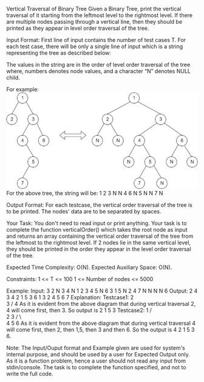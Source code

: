 Vertical Traversal of Binary Tree 
Given a Binary Tree, print the vertical traversal of it starting from the leftmost level to the rightmost level.
If there are multiple nodes passing through a vertical line, then they should be printed as they appear in level order traversal of the tree.

Input Format:
First line of input contains the number of test cases T. For each test case, there will be only a single line of input which is a string representing the tree as described below: 

The values in the string are in the order of level order traversal of the tree where, numbers denotes node values, and a character “N” denotes NULL child.

For example:
 ![pic](pic.jpg)
For the above tree, the string will be: 1 2 3 N N 4 6 N 5 N N 7 N

Output Format:
For each testcase, the vertical order traversal of the tree is to be printed. The nodes' data are to be separated by spaces.

Your Task:
You don't need to read input or print anything. Your task is to complete the function verticalOrder() which takes the root node as input and returns an array containing the vertical order traversal of the tree from the leftmost to the rightmost level. If 2 nodes lie in the same vertical level, they should be printed in the order they appear in the level order traversal of the tree.

Expected Time Complexity: O(N).
Expected Auxiliary Space: O(N).

Constraints:
1 <= T <= 100
1 <= Number of nodes <= 5000

Example:
Input:
3
2 N 3 4 N
1 2 3 4 5 N 6
3 1 5 N 2 4 7 N N N N 6 
Output:
2 4 3
4 2 1 5 3 6
1 3 2 4 5 6 7
Explanation:
Testcase1:
         2
           \
            3
            /
         4
As it is evident from the above diagram that during vertical traversal 2, 4 will come first, then 3. So output is 2 1 5 3
Testcase2:
             1
           /     \
         2       3
      /     \        \
    4       5       6
As it is evident from the above diagram that during vertical traversal 4 will come first, then 2, then 1,5, then 3 and then 6. So the output is 4 2 1 5 3 6.

Note: The Input/Ouput format and Example given are used for system's internal purpose, and should be used by a user for Expected Output only. As it is a function problem, hence a user should not read any input from stdin/console. The task is to complete the function specified, and not to write the full code.